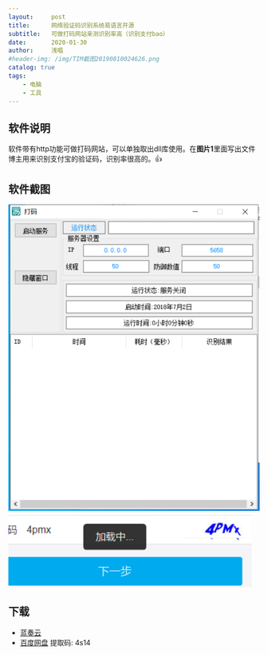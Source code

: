 ```yaml
---
layout:     post
title:      网络验证码识别系统易语言开源
subtitle:   可做打码网站亲测识别率高（识别支付bao）
date:       2020-01-30
author:     浅唱
#header-img: /img/TIM截图20190810024626.png
catalog: true
tags:
    - 电脑
    - 工具
---
```

## 软件说明
软件带有http功能可做打码网站，可以单独取出dll库使用。在**图片1**里面写出文件    
博主用来识别支付宝的验证码，识别率很高的。👍    

## 软件截图
![QQ拼音截图20200131000010.png](/img/QQ拼音截图20200131000010.png)    
![QQ拼音截图20200131000810.png](/img/QQ拼音截图20200131000810.png)    

## 下载 
- [蓝奏云](https://wwcy.lanzouq.com/i8xn2wd)    
- [百度网盘](https://pan.baidu.com/s/1NMHfJpTE62R7Z7Pbn8QAkA) 提取码: 4s14        
